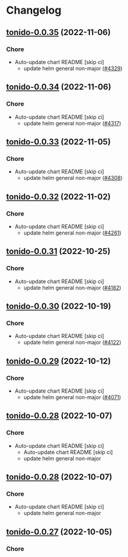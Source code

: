 # Changelog



## [tonido-0.0.35](https://github.com/truecharts/charts/compare/tonido-0.0.34...tonido-0.0.35) (2022-11-06)

### Chore

- Auto-update chart README [skip ci]
  - update helm general non-major ([#4329](https://github.com/truecharts/charts/issues/4329))




## [tonido-0.0.34](https://github.com/truecharts/charts/compare/tonido-0.0.33...tonido-0.0.34) (2022-11-06)

### Chore

- Auto-update chart README [skip ci]
  - update helm general non-major ([#4317](https://github.com/truecharts/charts/issues/4317))




## [tonido-0.0.33](https://github.com/truecharts/charts/compare/tonido-0.0.32...tonido-0.0.33) (2022-11-05)

### Chore

- Auto-update chart README [skip ci]
  - update helm general non-major ([#4308](https://github.com/truecharts/charts/issues/4308))




## [tonido-0.0.32](https://github.com/truecharts/charts/compare/tonido-0.0.31...tonido-0.0.32) (2022-11-02)

### Chore

- Auto-update chart README [skip ci]
  - update helm general non-major ([#4261](https://github.com/truecharts/charts/issues/4261))




## [tonido-0.0.31](https://github.com/truecharts/charts/compare/tonido-0.0.30...tonido-0.0.31) (2022-10-25)

### Chore

- Auto-update chart README [skip ci]
  - update helm general non-major ([#4182](https://github.com/truecharts/charts/issues/4182))




## [tonido-0.0.30](https://github.com/truecharts/charts/compare/tonido-0.0.29...tonido-0.0.30) (2022-10-19)

### Chore

- Auto-update chart README [skip ci]
  - update helm general non-major ([#4122](https://github.com/truecharts/charts/issues/4122))




## [tonido-0.0.29](https://github.com/truecharts/charts/compare/tonido-0.0.28...tonido-0.0.29) (2022-10-12)

### Chore

- Auto-update chart README [skip ci]
  - update helm general non-major ([#4071](https://github.com/truecharts/charts/issues/4071))




## [tonido-0.0.28](https://github.com/truecharts/charts/compare/tonido-0.0.27...tonido-0.0.28) (2022-10-07)

### Chore

- Auto-update chart README [skip ci]
  - Auto-update chart README [skip ci]
  - update helm general non-major




## [tonido-0.0.28](https://github.com/truecharts/charts/compare/tonido-0.0.27...tonido-0.0.28) (2022-10-07)

### Chore

- Auto-update chart README [skip ci]
  - update helm general non-major




## [tonido-0.0.27](https://github.com/truecharts/charts/compare/tonido-0.0.26...tonido-0.0.27) (2022-10-05)

### Chore

